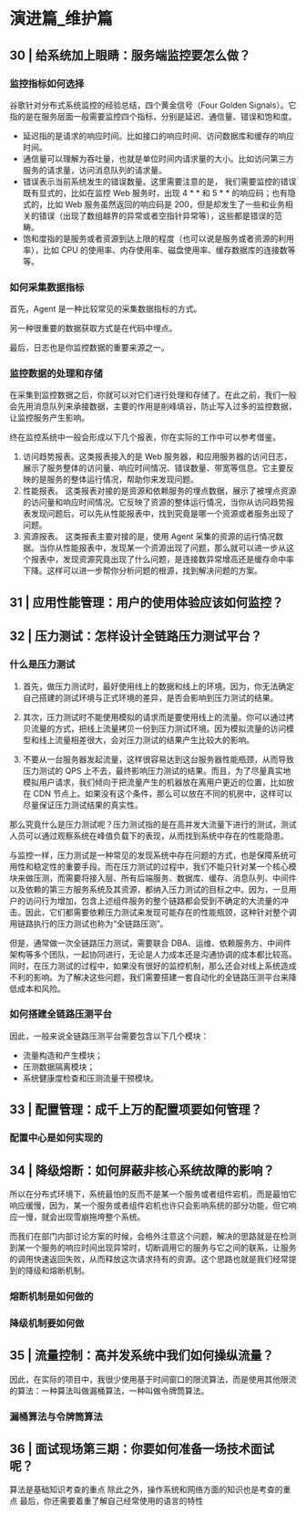 # 演进篇_维护篇

## 30 | 给系统加上眼睛：服务端监控要怎么做？

### 监控指标如何选择

谷歌针对分布式系统监控的经验总结，四个黄金信号（Four Golden Signals）。它指的是在服务层面一般需要监控四个指标，分别是延迟、通信量、错误和饱和度。

- 延迟指的是请求的响应时间。比如接口的响应时间、访问数据库和缓存的响应时间。
- 通信量可以理解为吞吐量，也就是单位时间内请求量的大小。比如访问第三方服务的请求量，访问消息队列的请求量。
- 错误表示当前系统发生的错误数量。这里需要注意的是， 我们需要监控的错误既有显式的，比如在监控 Web 服务时，出现 4 * * 和 5 * * 的响应码；也有隐式的，比如 Web 服务虽然返回的响应码是 200，但是却发生了一些和业务相关的错误（出现了数组越界的异常或者空指针异常等），这些都是错误的范畴。
- 饱和度指的是服务或者资源到达上限的程度（也可以说是服务或者资源的利用率），比如 CPU 的使用率、内存使用率、磁盘使用率、缓存数据库的连接数等等。

### 如何采集数据指标

首先，Agent 是一种比较常见的采集数据指标的方式。

另一种很重要的数据获取方式是在代码中埋点。

最后，日志也是你监控数据的重要来源之一。

### 监控数据的处理和存储

在采集到监控数据之后，你就可以对它们进行处理和存储了。在此之前，我们一般会先用消息队列来承接数据，主要的作用是削峰填谷，防止写入过多的监控数据，让监控服务产生影响。

终在监控系统中一般会形成以下几个报表，你在实际的工作中可以参考借鉴。

1. 访问趋势报表。这类报表接入的是 Web 服务器，和应用服务器的访问日志，展示了服务整体的访问量、响应时间情况、错误数量、带宽等信息。它主要反映的是服务的整体运行情况，帮助你来发现问题。
2. 性能报表。 这类报表对接的是资源和依赖服务的埋点数据，展示了被埋点资源的访问量和响应时间情况。它反映了资源的整体运行情况，当你从访问趋势报表发现问题后，可以先从性能报表中，找到究竟是哪一个资源或者服务出现了问题。
3. 资源报表。 这类报表主要对接的是，使用 Agent 采集的资源的运行情况数据。当你从性能报表中，发现某一个资源出现了问题，那么就可以进一步从这个报表中，发现资源究竟出现了什么问题，是连接数异常增高还是缓存命中率下降。这样可以进一步帮你分析问题的根源，找到解决问题的方案。

## 31 | 应用性能管理：用户的使用体验应该如何监控？

## 32 | 压力测试：怎样设计全链路压力测试平台？

### 什么是压力测试

1. 首先，做压力测试时，最好使用线上的数据和线上的环境。因为，你无法确定自己搭建的测试环境与正式环境的差异，是否会影响到压力测试的结果。

2. 其次，压力测试时不能使用模拟的请求而是要使用线上的流量。你可以通过拷贝流量的方式，把线上流量拷贝一份到压力测试环境。因为模拟流量的访问模型和线上流量相差很大，会对压力测试的结果产生比较大的影响。

3. 不要从一台服务器发起流量，这样很容易达到这台服务器性能瓶颈，从而导致压力测试的 QPS 上不去，最终影响压力测试的结果。而且，为了尽量真实地模拟用户请求，我们倾向于把流量产生的机器放在离用户更近的位置，比如放在 CDN 节点上。如果没有这个条件，那么可以放在不同的机房中，这样可以尽量保证压力测试结果的真实性。

那么究竟什么是压力测试呢？压力测试指的是在高并发大流量下进行的测试，测试人员可以通过观察系统在峰值负载下的表现，从而找到系统中存在的性能隐患。

与监控一样，压力测试是一种常见的发现系统中存在问题的方式，也是保障系统可用性和稳定性的重要手段。而在压力测试的过程中，我们不能只针对某一个核心模块来做压测，而需要将接入层、所有后端服务、数据库、缓存、消息队列、中间件以及依赖的第三方服务系统及其资源，都纳入压力测试的目标之中。因为，一旦用户的访问行为增加，包含上述组件服务的整个链路都会受到不确定的大流量的冲击。因此，它们都需要依赖压力测试来发现可能存在的性能瓶颈，这种针对整个调用链路执行的压力测试也称为“全链路压测”。

但是，通常做一次全链路压力测试，需要联合 DBA、运维、依赖服务方、中间件架构等多个团队，一起协同进行，无论是人力成本还是沟通协调的成本都比较高。同时，在压力测试的过程中，如果没有很好的监控机制，那么还会对线上系统造成不利的影响。为了解决这些问题，我们需要搭建一套自动化的全链路压测平台来降低成本和风险。

### 如何搭建全链路压测平台

因此，一般来说全链路压测平台需要包含以下几个模块：
- 流量构造和产生模块；
- 压测数据隔离模块；
- 系统健康度检查和压测流量干预模块。

## 33 | 配置管理：成千上万的配置项要如何管理？

### 配置中心是如何实现的

## 34 | 降级熔断：如何屏蔽非核心系统故障的影响？

所以在分布式环境下，系统最怕的反而不是某一个服务或者组件宕机，而是最怕它响应缓慢，因为，某一个服务或者组件宕机也许只会影响系统的部分功能，但它响应一慢，就会出现雪崩拖垮整个系统。

而我们在部门内部讨论方案的时候，会格外注意这个问题，解决的思路就是在检测到某一个服务的响应时间出现异常时，切断调用它的服务与它之间的联系，让服务的调用快速返回失败，从而释放这次请求持有的资源。这个思路也就是我们经常提到的降级和熔断机制。

### 熔断机制是如何做的

### 降级机制要如何做

## 35 | 流量控制：高并发系统中我们如何操纵流量？

因此，在实际的项目中，我很少使用基于时间窗口的限流算法，而是使用其他限流的算法：一种算法叫做漏桶算法，一种叫做令牌筒算法。

### 漏桶算法与令牌筒算法




## 36 | 面试现场第三期：你要如何准备一场技术面试呢？

算法是基础知识考查的重点
除此之外，操作系统和网络方面的知识也是考查的重点
最后，你还需要着重了解自己经常使用的语言的特性